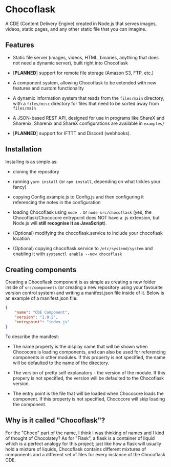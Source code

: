 # Chocoflask
A CDE (Content Delivery Engine) created in Node.js that serves images, videos, static pages, and any other static file that you can imagine.

## Features
- Static file server (images, videos, HTML, binaries, anything that does not need a dynamic server), built right into Chocoflask
  
- [**PLANNED**] support for remote file storage (Amazon S3, FTP, etc.)
  
- A component system, allowing Chocoflask to be extended with new features and custom functionality
  
- A dynamic information system that reads from the `files/main` directory, with a `files/misc` directory for files that need to be sorted away from `files/main`

- A JSON-based REST API, designed for use in programs like ShareX and Sharenix. Sharenix and ShareX configurations are available in `examples/`
  
- [**PLANNED**] support for IFTTT and Discord (webhooks).
  
## Installation
Installing is as simple as:

- cloning the repository 
  
- running `yarn install` (or `npm install`, depending on what tickles your fancy)
  
- copying Config.example.js to Config.js and then configuring it referencing the notes in the configuration
  
- loading Chocoflask using `node .` or `node src/chocoflask` (yes, the Chocoflask/Chococore entrypoint does NOT have a .js extension, but Node.js will **still recognise it as JavaScript**).

- (Optional) modifying the chocoflask.service to include your chocoflask location

- (Optional) copying chocoflask.service to `/etc/systemd/system` and enabling it with `systemctl enable --now chocoflask`

## Creating components
Creating a Chocoflask component is as simple as creating a new folder inside of `src/components` (or creating a new repository using your favourite version control system) and writing a manifest.json file inside of it. Below is an example of a manifest.json file:

```json
{
    "name": "CDE Component",
    "version": "1.0.2",
    "entrypoint": "index.js"
}
```

To describe the manifest:

- The name property is the display name that will be shown when Chococore is loading components, and can also be used for referencing components in other modules. If this property is not specified, the name will be defaulted to the name of the directory.
  
- The version of pretty self explanatory - the version of the module. If this propery is not specified, the version will be defaulted to the Chocoflask version.

- The entry point is the file that will be loaded when Chococore loads the component. If this property is not specified, Chococore will skip loading the component.

## Why is it called "Chocoflask"?
For the "Choco" part of the name, I think I was thinking of names and I kind of thought of Chocolatey? As for "Flask", a flask is a container of liquid which is a perfect analogy for this project; just like how a flask will usually hold a mixture of liquids, Chocoflask contains different mixtures of components and a different set of files for every instance of the Chocoflask CDE.
